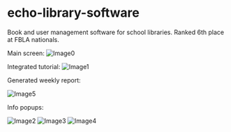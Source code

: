 # echo-library-software
Book and user management software for school libraries. Ranked 6th place at FBLA nationals.

Main screen:
![Image0](https://i.imgur.com/BsbaG0T.png)

Integrated tutorial:
![Image1](https://i.imgur.com/8U6de8l.png)

Generated weekly report:

![Image5](https://i.imgur.com/FJSuwPj.png)

Info popups:

![Image2](https://i.imgur.com/jYIzxUk.png)
![Image3](https://i.imgur.com/p5uaFwy.png)
![Image4](https://i.imgur.com/ybRJ1PO.png)
